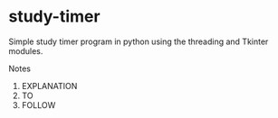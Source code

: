 # study-timer
Simple study timer program in python using the threading and Tkinter modules.

Notes
1. EXPLANATION
2. TO
3. FOLLOW


